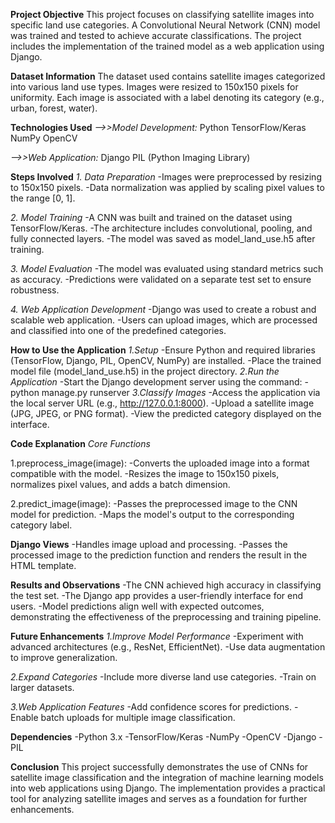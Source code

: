 **Project Objective**
This project focuses on classifying satellite images into specific land use categories. A Convolutional Neural Network (CNN) model was trained and tested to achieve accurate classifications. The project includes the implementation of the trained model as a web application using Django.

**Dataset Information**
The dataset used contains satellite images categorized into various land use types.
Images were resized to 150x150 pixels for uniformity.
Each image is associated with a label denoting its category (e.g., urban, forest, water).

**Technologies Used**
_-->>Model Development:_
Python
TensorFlow/Keras
NumPy
OpenCV

_-->>Web Application:_
Django
PIL (Python Imaging Library)

**Steps Involved**
_1. Data Preparation_
-Images were preprocessed by resizing to 150x150 pixels.
-Data normalization was applied by scaling pixel values to the range [0, 1].

_2. Model Training_
-A CNN was built and trained on the dataset using TensorFlow/Keras.
-The architecture includes convolutional, pooling, and fully connected layers.
-The model was saved as model_land_use.h5 after training.

_3. Model Evaluation_
-The model was evaluated using standard metrics such as accuracy.
-Predictions were validated on a separate test set to ensure robustness.

_4. Web Application Development_
-Django was used to create a robust and scalable web application.
-Users can upload images, which are processed and classified into one of the predefined categories.

**How to Use the Application**
_1.Setup_
  -Ensure Python and required libraries (TensorFlow, Django, PIL, OpenCV, NumPy) are installed.
  -Place the trained model file (model_land_use.h5) in the project directory.
_2.Run the Application_
  -Start the Django development server using the command: 
  -python manage.py runserver
_3.Classify Images_
  -Access the application via the local server URL (e.g., http://127.0.0.1:8000).
  -Upload a satellite image (JPG, JPEG, or PNG format).
  -View the predicted category displayed on the interface.

**Code Explanation**
_Core Functions_

1.preprocess_image(image):
-Converts the uploaded image into a format compatible with the model.
-Resizes the image to 150x150 pixels, normalizes pixel values, and adds a batch dimension.

2.predict_image(image):
-Passes the preprocessed image to the CNN model for prediction.
-Maps the model's output to the corresponding category label.

**Django Views**
-Handles image upload and processing.
-Passes the processed image to the prediction function and renders the result in the HTML template.

**Results and Observations**
-The CNN achieved high accuracy in classifying the test set.
-The Django app provides a user-friendly interface for end users.
-Model predictions align well with expected outcomes, demonstrating the effectiveness of the preprocessing and training pipeline.

**Future Enhancements**
_1.Improve Model Performance_
  -Experiment with advanced architectures (e.g., ResNet, EfficientNet).
  -Use data augmentation to improve generalization.

_2.Expand Categories_
  -Include more diverse land use categories.
  -Train on larger datasets.

_3.Web Application Features_
  -Add confidence scores for predictions.
  -Enable batch uploads for multiple image classification.

**Dependencies**
-Python 3.x
-TensorFlow/Keras
-NumPy
-OpenCV
-Django
-PIL

**Conclusion**
This project successfully demonstrates the use of CNNs for satellite image classification and the integration of machine learning models into web applications using Django. The implementation provides a practical tool for analyzing satellite images and serves as a foundation for further enhancements.

